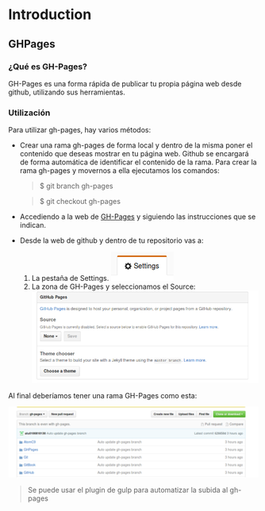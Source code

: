 # Introduction

## GHPages

### ¿Qué es GH-Pages?

GH-Pages es una forma rápida de publicar tu propia página web desde github, utilizando sus herramientas.

### Utilización

Para utilizar gh-pages, hay varios métodos:

* Crear una rama gh-pages de forma local y dentro de la misma poner el contenido que deseas mostrar en tu página web. Github se encargará de forma automática de identificar el contenido de la rama.
Para crear la rama gh-pages y movernos a ella ejecutamos los comandos:
  >$ git branch gh-pages  

  >$ git checkout gh-pages

* Accediendo a la web de [GH-Pages](https://pages.github.com/) y siguiendo las instrucciones que se indican.

* Desde la web de github y dentro de tu repositorio vas a:
  1. La pestaña de Settings.
  ![Imagen](./../capturas/botonset.png)  
  2. La zona de GH-Pages y seleccionamos el Source:
  ![Imagen](./../capturas/gh-pages2.png)

Al final deberíamos tener una rama GH-Pages como esta:

  ![Imagen](./../capturas/gh-pages3.png)


> Se puede usar el plugin de gulp para automatizar la subida al gh-pages
